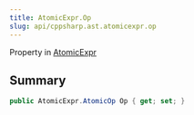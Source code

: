 ```yaml
---
title: AtomicExpr.Op
slug: api/cppsharp.ast.atomicexpr.op
---
```

Property in [AtomicExpr](/api/cppsharp/ast/atomicexpr)

## Summary



```csharp
public AtomicExpr.AtomicOp Op { get; set; }
```

